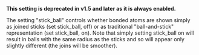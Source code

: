 **This setting is deprecated in v1.5 and later as it is always
enabled.**

The setting \"stick_ball\" controls whether bonded atoms are shown
simply as joined sticks (set stick_ball, off) or as traditional
\"ball-and-stick\" representation (set stick_ball, on). Note that simply
setting stick_ball on will result in balls with the same radius as the
sticks and so will appear only slightly different (the joins will be
smoother).
